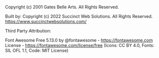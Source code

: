Copyright (c) 2001 Gates Belle Arts. All Rights Reserved.

Built by:
Copyright (c) 2022 Succinct Web Solutions. All Rights Reserved.
https://www.succinctwebsolutions.com/

Third Party Attribution:

Font Awesome Free 5.13.0 by @fontawesome - https://fontawesome.com
License - https://fontawesome.com/license/free (Icons: CC BY 4.0, Fonts: SIL OFL 1.1, Code: MIT License)